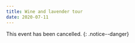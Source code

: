 ```yaml
---
title: Wine and lavender tour
date: 2020-07-11
---
```


This event has been cancelled.
{: .notice--danger}
